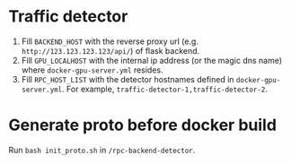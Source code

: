 # Traffic detector

1. Fill `BACKEND_HOST` with the reverse proxy url (e.g. `http://123.123.123.123/api/`) of flask backend.
2. Fill `GPU_LOCALHOST` with the internal ip address (or the magic dns name) where `docker-gpu-server.yml` resides.
3. Fill `RPC_HOST_LIST` with the detector hostnames defined in `docker-gpu-server.yml`. For example, `traffic-detector-1,traffic-detector-2`.

# Generate proto before docker build
Run `bash init_proto.sh` in `/rpc-backend-detector`.
